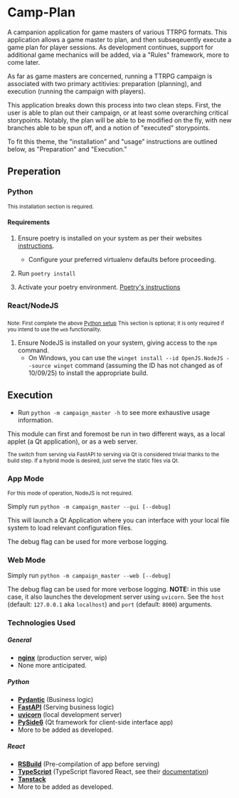 # Camp-Plan

A campanion application for game masters of various TTRPG formats. This application allows a game master to plan, and then subseqeuently execute a game plan for player sessions. As development continues, support for additional game mechanics will be added, via a "Rules" framework, more to come later.

As far as game masters are concerned, running a TTRPG campaign is associated with two primary actitivies: preparation (planning), and execution (running the campaign with players).

This application breaks down this process into two clean steps. First, the user is able to plan out their campaign, or at least some overarching critical storypoints. Notably, the plan will be able to be modified on the fly, with new branches able to be spun off, and a notion of "executed" storypoints.

To fit this theme, the "installation" and "usage" instructions are outlined below, as "Preparation" and "Execution."

## Preperation

### Python
<sub>This installation section is required.</sub>

#### Requirements

1. Ensure poetry is installed on your system as per their websites [instructions](https://python-poetry.org/docs/#installing-with-the-official-installer).
    - Configure your preferred virtualenv defaults before proceeding.

2. Run `poetry install`

3. Activate your poetry environment. [Poetry's instructions](https://python-poetry.org/docs/managing-environments#powershell)


### React/NodeJS
<sub>Note: First complete the above [Python setup](#python)</sub>
<sub>This section is optional; it is only required if you intend to use the `web` functionality.</sub>

1. Ensure NodeJS is installed on your system, giving access to the `npm` command.
    - On Windows, you can use the `winget install --id OpenJS.NodeJS --source winget` command (assuming the ID has not changed as of 10/09/25) to install the appropriate build.



## Execution

- Run `python -m campaign_master -h` to see more exhaustive usage information.

<p>This module can first and foremost be run in two different ways, as a local applet (a Qt application), or as a web server.</p>
<sub>The switch from serving via FastAPI to serving via Qt is considered trivial thanks to the build step. If a hybrid mode is desired, just serve the static files via Qt.</sub>

### App Mode
<sub>For this mode of operation, NodeJS is not required.</sub>

Simply run `python -m campaign_master --gui [--debug]`

This will launch a Qt Application where you can interface with your local file system to load relevant configuration files.

The debug flag can be used for more verbose logging.

### Web Mode

Simply run `python -m campaign_master --web [--debug]`

The debug flag can be used for more verbose logging.
**NOTE:** in this use case, it also launches the development server using `uvicorn`. See the `host` (default: `127.0.0.1` aka `localhost`) and `port` (default: `8000`) arguments.


### Technologies Used
##### General
  - **[nginx](https://nginx.org/)** (production server, wip)
  - None more anticipated.
##### Python
  - **[Pydantic](https://docs.pydantic.dev/latest/)** (Business logic)
  - **[FastAPI](https://fastapi.tiangolo.com/)** (Serving business logic)
  - **[uvicorn](https://uvicorn.dev/)** (local development server)
  - **[PySide6](https://doc.qt.io/qtforpython-6/)** (Qt framework for client-side interface app)
  - More to be added as developed.
##### React
  - **[RSBuild](https://rsbuild.rs/)** (Pre-compilation of app before serving)
  - **[TypeScript](https://www.typescriptlang.org/docs/handbook/react.html)** (TypeScript flavored React, see their [documentation](https://react.dev/learn/typescript))
  - **[Tanstack](https://tanstack.com)**
  - More to be added as developed.

